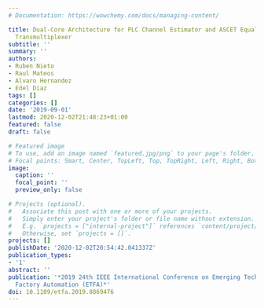 ```yaml
---
# Documentation: https://wowchemy.com/docs/managing-content/

title: Dual-Core Architecture for PLC Channel Estimator and ASCET Equalizer in a FBMC
  Transmultiplexer
subtitle: ''
summary: ''
authors:
- Ruben Nieto
- Raul Mateos
- Alvaro Hernandez
- Edel Diaz
tags: []
categories: []
date: '2019-09-01'
lastmod: 2020-12-02T21:48:23+01:00
featured: false
draft: false

# Featured image
# To use, add an image named `featured.jpg/png` to your page's folder.
# Focal points: Smart, Center, TopLeft, Top, TopRight, Left, Right, BottomLeft, Bottom, BottomRight.
image:
  caption: ''
  focal_point: ''
  preview_only: false

# Projects (optional).
#   Associate this post with one or more of your projects.
#   Simply enter your project's folder or file name without extension.
#   E.g. `projects = ["internal-project"]` references `content/project/deep-learning/index.md`.
#   Otherwise, set `projects = []`.
projects: []
publishDate: '2020-12-02T20:54:42.041337Z'
publication_types:
- '1'
abstract: ''
publication: '*2019 24th IEEE International Conference on Emerging Technologies and
  Factory Automation (ETFA)*'
doi: 10.1109/etfa.2019.8869476
---
```

